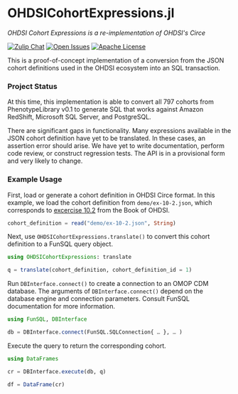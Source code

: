 # OHDSICohortExpressions.jl

*OHDSI Cohort Expressions is a re-implementation of OHDSI's Circe*

[![Zulip Chat][chat-img]][chat-url]
[![Open Issues][issues-img]][issues-url]
[![Apache License][license-img]][license-url]

This is a proof-of-concept implementation of a conversion from the JSON
cohort definitions used in the OHDSI ecosystem into an SQL transaction.

### Project Status

At this time, this implementation is able to convert all 797 cohorts
from PhenotypeLibrary v0.1 to generate SQL that works against Amazon
RedShift, Microsoft SQL Server, and PostgreSQL.

There are significant gaps in functionality. Many expressions available
in the JSON cohort definition have yet to be translated. In these cases,
an assertion error should arise. We have yet to write documentation,
perform code review, or construct regression tests. The API is in a
provisional form and very likely to change.

### Example Usage

First, load or generate a cohort definition in OHDSI Circe format.
In this example, we load the cohort definition from `demo/ex-10-2.json`,
which corresponds to [excercise 10.2][ex-10-2] from the Book of OHDSI.

```julia
cohort_definition = read("demo/ex-10-2.json", String)
```

Next, use `OHDSICohortExpressions.translate()` to convert this cohort
definition to a FunSQL query object.

```julia
using OHDSICohortExpressions: translate

q = translate(cohort_definition, cohort_definition_id = 1)
```

Run `DBInterface.connect()` to create a connection to an OMOP CDM database.
The arguments of `DBInterface.connect()` depend on the database engine and
connection parameters.  Consult FunSQL documentation for more information.

```julia
using FunSQL, DBInterface

db = DBInterface.connect(FunSQL.SQLConnection{ … }, … )
```

Execute the query to return the corresponding cohort.

```julia
using DataFrames

cr = DBInterface.execute(db, q)

df = DataFrame(cr)
```

[julia]: https://julialang.org/downloads/
[julia-call]: https://www.rdocumentation.org/packages/JuliaCall/versions/0.17.4
[ex-10-2]: https://ohdsi.github.io/TheBookOfOhdsi/Cohorts.html#exr:exerciseCohortsSql
[chat-img]: https://img.shields.io/badge/chat-julia--zulip-blue
[chat-url]: https://julialang.zulipchat.com/#narrow/stream/237221-biology-health-and-medicine
[issues-img]: https://img.shields.io/github/issues/MechanicalRabbit/OHDSICohortExpressions.jl.svg
[issues-url]: https://github.com/MechanicalRabbit/OHDSICohortExpressions.jl/issues
[license-img]: https://img.shields.io/badge/license-Apache-blue.svg
[license-url]: https://raw.githubusercontent.com/MechanicalRabbit/OHDSICohortExpressions.jl/master/LICENSE
